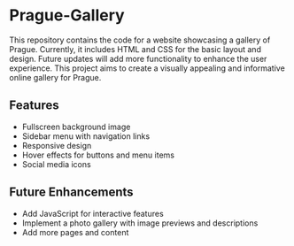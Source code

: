 # Prague-Gallery

This repository contains the code for a website showcasing a gallery of Prague. Currently, it includes HTML and CSS for the basic layout and design. Future updates will add more functionality to enhance the user experience. This project aims to create a visually appealing and informative online gallery for Prague.

## Features

- Fullscreen background image
- Sidebar menu with navigation links
- Responsive design
- Hover effects for buttons and menu items
- Social media icons

## Future Enhancements

- Add JavaScript for interactive features
- Implement a photo gallery with image previews and descriptions
- Add more pages and content
